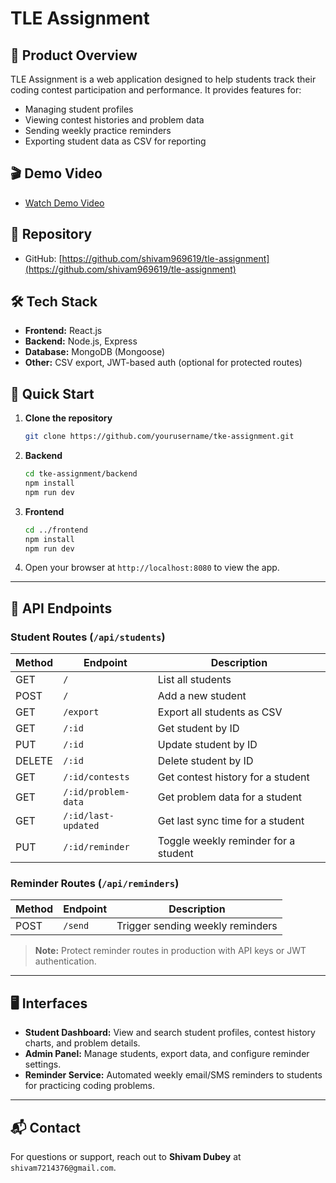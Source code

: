 # TLE Assignment

## 🧩 Product Overview

TLE Assignment is a web application designed to help students track their coding contest participation and performance. It provides features for:

* Managing student profiles
* Viewing contest histories and problem data
* Sending weekly practice reminders
* Exporting student data as CSV for reporting

## 🎬 Demo Video

* [Watch Demo Video](https://drive.google.com/file/d/1SuUqtmekHsKO0ifO0yf8jWum8NfPYYZu/view?usp=sharing)

## 📁 Repository

* GitHub: [https://github.com/shivam969619/tle-assignment](https://github.com/shivam969619/tle-assignment)

## 🛠️ Tech Stack

* **Frontend:** React.js
* **Backend:** Node.js, Express
* **Database:** MongoDB (Mongoose)
* **Other:** CSV export, JWT-based auth (optional for protected routes)

## 🚀 Quick Start

1. **Clone the repository**

   ```bash
   git clone https://github.com/yourusername/tke-assignment.git
   ```
2. **Backend**

   ```bash
   cd tke-assignment/backend
   npm install
   npm run dev
   ```
3. **Frontend**

   ```bash
   cd ../frontend
   npm install
   npm run dev
   ```
4. Open your browser at `http://localhost:8080` to view the app.

---

## 📡 API Endpoints

### Student Routes (`/api/students`)

| Method | Endpoint            | Description                          |
| ------ | ------------------- | ------------------------------------ |
| GET    | `/`                 | List all students                    |
| POST   | `/`                 | Add a new student                    |
| GET    | `/export`           | Export all students as CSV           |
| GET    | `/:id`              | Get student by ID                    |
| PUT    | `/:id`              | Update student by ID                 |
| DELETE | `/:id`              | Delete student by ID                 |
| GET    | `/:id/contests`     | Get contest history for a student    |
| GET    | `/:id/problem-data` | Get problem data for a student       |
| GET    | `/:id/last-updated` | Get last sync time for a student     |
| PUT    | `/:id/reminder`     | Toggle weekly reminder for a student |

### Reminder Routes (`/api/reminders`)

| Method | Endpoint | Description                      |
| ------ | -------- | -------------------------------- |
| POST   | `/send`  | Trigger sending weekly reminders |

> **Note:** Protect reminder routes in production with API keys or JWT authentication.

---

## 🖥️ Interfaces

* **Student Dashboard:** View and search student profiles, contest history charts, and problem details.
* **Admin Panel:** Manage students, export data, and configure reminder settings.
* **Reminder Service:** Automated weekly email/SMS reminders to students for practicing coding problems.

---

## 📬 Contact

For questions or support, reach out to **Shivam Dubey** at `shivam7214376@gmail.com`.
